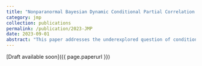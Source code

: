 ```yaml
---
title: "Nonparanormal Bayesian Dynamic Conditional Partial Correlation Model with Multivariate Volatility Applications"
category: jmp
collection: publications
permalink: /publication/2023-JMP
date: 2023-09-01
abstract: "This paper addresses the underexplored question of conditional independence in financial econometrics by introducing a novel approach to estimate dynamic conditional partial correlations. Unlike traditional multivariate volatility models that predominantly focus on conditional correlations, this study employs a dynamic framework that utilizes precision matrices. The method integrates elements from Dynamic Conditional GARCH (DCC–GARCH) and Dynamic Correlation MSV (DC–MSV) models, and further enhances them by incorporating a Bayesian Nonparanormal approach for rank likelihood construction. The methodology is aiming to handle high-dimensional settings, employing a Metropolis-Hasting within Gibbs sampling algorithm for Bayesian estimation. The paper makes two primary contributions: First, it offers a nuanced measure for conditional dependence by focusing on conditional partial correlations rather than conditional correlations, thereby capturing intricate asset dependencies. Second, it introduces a computationally efficient Bayesian estimation procedure that deals with the challenges posed by high dimensionality."
---
```


[Draft available soon]({{ page.paperurl }})
